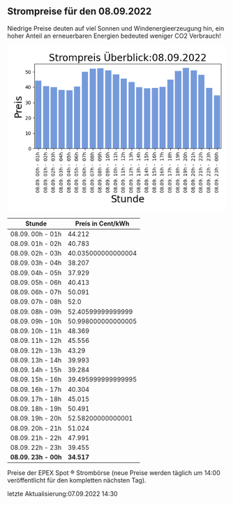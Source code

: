 
## Strompreise für den 08.09.2022

Niedrige Preise deuten auf viel Sonnen und Windenergieerzeugung hin, ein hoher Anteil an erneuerbaren Energien bedeuted weniger CO2 Verbrauch!

![Strompreis übersicht](imgs/strompreis_uebersicht.png)

| Stunde | Preis in Cent/kWh |
|---|---|
| 08.09. 00h -  01h | 44.212 | 
| 08.09. 01h -  02h | 40.783 | 
| 08.09. 02h -  03h | 40.035000000000004 | 
| 08.09. 03h -  04h | 38.207 | 
| 08.09. 04h -  05h | 37.929 | 
| 08.09. 05h -  06h | 40.413 | 
| 08.09. 06h -  07h | 50.091 | 
| 08.09. 07h -  08h | 52.0 | 
| 08.09. 08h -  09h | 52.40599999999999 | 
| 08.09. 09h -  10h | 50.998000000000005 | 
| 08.09. 10h -  11h | 48.369 | 
| 08.09. 11h -  12h | 45.556 | 
| 08.09. 12h -  13h | 43.29 | 
| 08.09. 13h -  14h | 39.993 | 
| 08.09. 14h -  15h | 39.284 | 
| 08.09. 15h -  16h | 39.495999999999995 | 
| 08.09. 16h -  17h | 40.304 | 
| 08.09. 17h -  18h | 45.015 | 
| 08.09. 18h -  19h | 50.491 | 
| 08.09. 19h -  20h | 52.58200000000001 | 
| 08.09. 20h -  21h | 51.024 | 
| 08.09. 21h -  22h | 47.991 | 
| 08.09. 22h -  23h | 39.455 | 
| **08.09. 23h -  00h** | **34.517** | 

Preise der EPEX Spot ® Strombörse (neue Preise werden täglich um 14:00 veröffentlicht für den kompletten nächsten Tag).

letzte Aktualisierung:07.09.2022 14:30